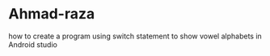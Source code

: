 # Ahmad-raza
how to create a program using switch statement to show vowel alphabets in Android studio
